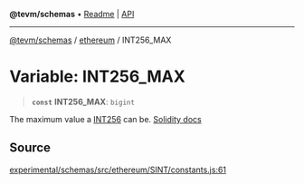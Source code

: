 **@tevm/schemas** • [Readme](../../README.md) \| [API](../../modules.md)

***

[@tevm/schemas](../../README.md) / [ethereum](../README.md) / INT256\_MAX

# Variable: INT256\_MAX

> **`const`** **INT256\_MAX**: `bigint`

The maximum value a [INT256](../type-aliases/INT256.md) can be.
[Solidity docs](https://docs.soliditylang.org/en/latest/types.html#integers)

## Source

[experimental/schemas/src/ethereum/SINT/constants.js:61](https://github.com/evmts/tevm-monorepo/blob/main/experimental/schemas/src/ethereum/SINT/constants.js#L61)
